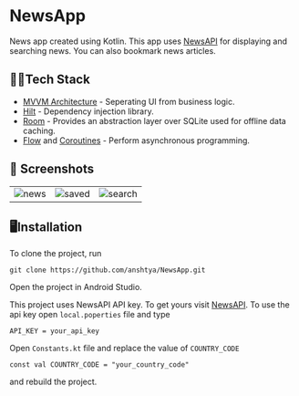 

# NewsApp

News app created using Kotlin. This app uses [NewsAPI](https://newsapi.org/) for displaying and searching news. You can also bookmark news articles.

## 👨‍💻Tech Stack
- <a href="https://developer.android.com/topic/architecture#recommended-app-arch">MVVM Architecture</a> - Seperating UI from business logic.
- <a href="https://developer.android.com/training/dependency-injection/hilt-android">Hilt</a> - Dependency injection library.
- <a href="https://developer.android.com/training/data-storage/room">Room</a> - Provides an abstraction layer over SQLite used for offline data caching.
- <a href="https://developer.android.com/kotlin/flow">Flow</a> and <a href="https://developer.android.com/kotlin/coroutines">Coroutines</a> - Perform asynchronous programming.

## 📸 Screenshots
||||
|---|---|---|
| ![news](/screenshots/news.png) | ![saved](/screenshots/saved.png) | ![search](/screenshots/search.png) |

## 🖥️Installation

To clone the project, run

```
git clone https://github.com/anshtya/NewsApp.git
```
Open the project in Android Studio.

This project uses NewsAPI API key. To get yours visit [NewsAPI](https://newsapi.org/). To use the api key open `local.poperties` file and type
```
API_KEY = your_api_key
```
Open `Constants.kt` file and replace the value of `COUNTRY_CODE`
```
const val COUNTRY_CODE = "your_country_code"
```
and rebuild the project.

